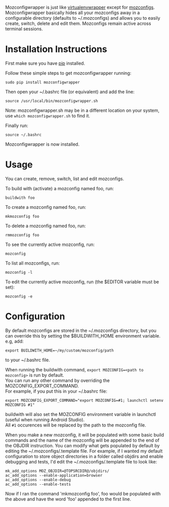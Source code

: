 Mozconfigwrapper is just like [virtualenvwrapper](http://www.doughellmann.com/projects/virtualenvwrapper/)
except for [mozconfigs](https://developer.mozilla.org/en/Configuring_Build_Options). 
Mozconfigwrapper basically hides all your mozconfigs away in a configurable directory (defaults to ~/.mozconfigs) 
and allows you to easily create, switch, delete and edit them. Mozconfigs remain active across terminal sessions.

# Installation Instructions

First make sure you have [pip](http://pip.readthedocs.org/en/latest/installing.html) installed.

Follow these simple steps to get mozconfigwrapper running:
 
    sudo pip install mozconfigwrapper

Then open your ~/.bashrc file (or equivalent) and add the line:

    source /usr/local/bin/mozconfigwrapper.sh
    
Note: mozconfigwrapper.sh may be in a different location on your system,  
use `which mozconfigwrapper.sh` to find it.

Finally run:

    source ~/.bashrc

Mozconfigwrapper is now installed.

# Usage

You can create, remove, switch, list and edit mozconfigs.

To build with (activate) a mozconfig named foo, run:

    buildwith foo

To create a mozconfig named foo, run:

    mkmozconfig foo

To delete a mozconfig named foo, run:

    rmmozconfig foo

To see the currently active mozconfig, run:

    mozconfig

To list all mozconfigs, run:

    mozconfig -l

To edit the currently active mozconfig, run (the $EDITOR variable must be set):

    mozconfig -e

# Configuration

By default mozconfigs are stored in the ~/.mozconfigs directory, but you can override this by setting the 
$BUILDWITH_HOME environment variable.
e.g, add:

    export BUILDWITH_HOME=~/my/custom/mozconfig/path 

to your ~/.bashrc file.

When running the buildwith command, `export MOZCONFIG=<path to mozconfig>` is run by default.  
You can run any other command by overriding the MOZCONFIG_EXPORT_COMMAND.  
For example, if you put this in your ~/.bashrc file:  

    export MOZCONFIG_EXPORT_COMMAND="export MOZCONFIG=#1; launchctl setenv MOZCONFIG #1"

buildwith will also set the MOZCONFIG environment variable in launchctl (useful when running Android Studio).  
All `#1` occurences will be replaced by the path to the mozconfig file. 

When you make a new mozconfig, it will be populated with some basic build commands and the name of the mozconfig 
will be appended to the end of the OBJDIR instruction. You can modify what gets populated by default by editing 
the ~/.mozconfigs/.template file. For example, if I wanted my default configuration to store object directories 
in a folder called objdirs and enable debugging and tests, I'd edit the ~/.mozconfigs/.template file to look like: 

    mk_add_options MOZ_OBJDIR=@TOPSRCDIR@/objdirs/
    ac_add_options --enable-application=browser
    ac_add_options --enable-debug
    ac_add_options --enable-tests

Now if I ran the command 'mkmozconfig foo', foo would be populated with the above and have the word 'foo' 
appended to the first line.
